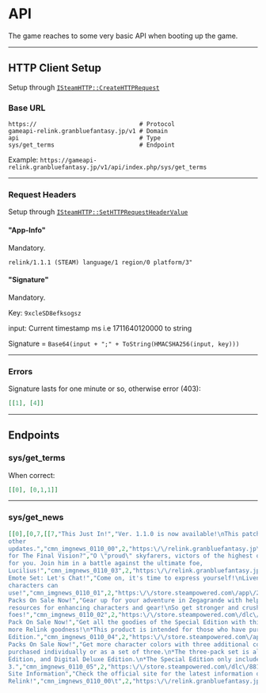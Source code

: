 # API

The game reaches to some very basic API when booting up the game.

---

## HTTP Client Setup

Setup through [`ISteamHTTP::CreateHTTPRequest`](https://partner.steamgames.com/doc/api/ISteamHTTP#CreateHTTPRequest)

### Base URL

```
https://                             # Protocol
gameapi-relink.granbluefantasy.jp/v1 # Domain
api                                  # Type
sys/get_terms                        # Endpoint
```

Example: `https://gameapi-relink.granbluefantasy.jp/v1/api/index.php/sys/get_terms`

---

### Request Headers

Setup through [`ISteamHTTP::SetHTTPRequestHeaderValue`](https://partner.steamgames.com/doc/api/ISteamHTTP#SetHTTPRequestHeaderValue)

#### "App-Info"

Mandatory.

`relink/1.1.1 (STEAM) language/1 region/0 platform/3"`

#### "Signature"

Mandatory.

Key: `9xcleSD8efksogsz`

input: Current timestamp ms i.e 1711640120000 to string

Signature = `Base64(input + ";" + ToString(HMACSHA256(input, key)))`

---

### Errors

Signature lasts for one minute or so, otherwise error (403):

```json
[[1], [4]]
```

---

## Endpoints

### sys/get_terms

When correct:
```json
[[0], [0,1,1]]
```

---

### sys/get_news

```json
[[0],[0,7,[[7,"This Just In!","Ver. 1.1.0 is now available!\nThis patch features a new quest addition, bug fixes, and
other
updates.","cmn_imgnews_0110_00",2,"https:\/\/relink.granbluefantasy.jp\/en\/news\/detail?id=uudl9p4so98",1],[6,"Ready
for The Final Vision?","O \"proud\" skyfarers, victors of the highest order, Supreme Primarch Sandalphon\nhas a request
for you. Join him in a battle against the ultimate foe,
Lucilius!","cmn_imgnews_0110_03",2,"https:\/\/relink.granbluefantasy.jp\/en\/news\/detail?id=uudl9p4so98",1],[5,"New
Emote Set: Let's Chat!","Come on, it's time to express yourself!\nLiven up the party with 3 new unique emotes that all
characters can
use!","cmn_imgnews_0110_01",2,"https:\/\/store.steampowered.com\/app\/2782160\/GRANBLUE_FANTASY_Relink\/",1],[4,"Item
Packs On Sale Now!","Gear up for your adventure in Zegagrande with helpful, powerful sigils!\nThese packs also come with
resources for enhancing characters and gear!\nSo get stronger and crush your
foes!","cmn_imgnews_0110_02",2,"https:\/\/store.steampowered.com\/dlc\/881020\/GRANBLUE_FANTASY_Relink\/",1],[3,"Upgrade
Pack On Sale Now!","Get all the goodies of the Special Edition with this upgrade pack!\nNow's the chance to pick up even
more Relink goodness!\n*This product is intended for those who have purchased the digital Standard
Edition.","cmn_imgnews_0110_04",2,"https:\/\/store.steampowered.com\/app\/2799850\/GRANBLUE_FANTASY_Relink\/",0],[2,"Color
Packs On Sale Now!","Get more character colors with three additional color packs!\n*Color packs 1, 2 and 3 can be
purchased individually or as a set of three.\n*The three-pack set is also included in the Deluxe Edition, Collector's
Edition, and Digital Deluxe Edition.\n*The Special Edition only includes color packs 2 and
3.","cmn_imgnews_0110_05",2,"https:\/\/store.steampowered.com\/dlc\/881020\/GRANBLUE_FANTASY_Relink\/",0],[1,"Official
Site Information","Check the official site for the latest information on Granblue Fantasy:
Relink!","cmn_imgnews_0110_00\t",2,"https:\/\/relink.granbluefantasy.jp\/en\/",0]]]]
```